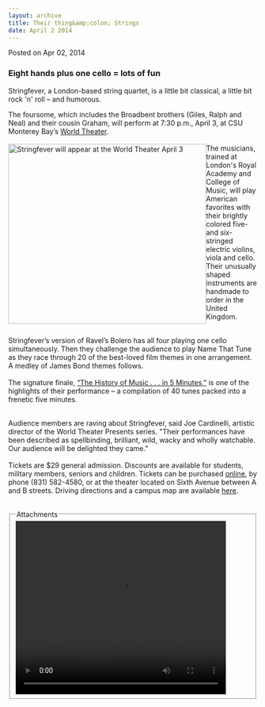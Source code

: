 ```yaml
---
layout: archive
title: Their thing&amp;colon; Strings
date: April 2 2014
---
```


<span class="date">Posted on Apr 02, 2014 </span>

<h3>Eight hands plus one cello = lots of fun</h3>
<p>Stringfever, a London-based string quartet, is a little bit
classical, a little bit rock &apos;n&apos; roll &#x2013; and humorous.&#xA0;</p>
<p>The foursome, which includes the Broadbent brothers (Giles,
Ralph and Neal) and their cousin Graham, will perform at 7:30 p.m.,
April 3, at CSU Monterey Bay&#x2019;s <a href="http://worldtheater.csumb.edu" rel="nofollow">World
Theater</a>.<br>
<br>
<img alt="Stringfever will appear at the World Theater April 3" src="http://news.csumb.edu/sites/default/files/65/attachments/news/images/stringfever_for_web.jpg" style="width:400px; height:363px; float:left">The musicians,
trained at London&apos;s Royal Academy and College of Music, will play
American favorites with their brightly colored five- and
six-stringed electric violins, viola and cello. Their unusually
shaped instruments are handmade to order in the United Kingdom.</img></br></br></p>
<p>Stringfever&#x2019;s version of Ravel&#x2019;s Bolero has all four playing one
cello simultaneously. Then they challenge the audience to play Name
That Tune as they race through 20 of the best-loved film themes in
one arrangement. A medley of James Bond themes follows.<br>
<br>
The signature finale, <a href="https://www.youtube.com/watch?v=SG6Ef-NQCi4" rel="nofollow">&#x201C;The
History of Music . . . in 5 Minutes,&#x201D;</a> is one of the highlights
of their performance &#x2013; a compilation of 40 tunes packed into a
frenetic five minutes.</br></br></p>
<p>Audience members are raving about Stringfever, said Joe
Cardinelli, artistic director of the World Theater Presents series.
&quot;Their performances have been described as spellbinding, brilliant,
wild, wacky and wholly watchable. Our audience will be delighted
they came.&quot;<br>
<br>
Tickets are $29 general admission. Discounts are available for
students, military members, seniors and children. Tickets can be
purchased <a href="http://worldtheater.csumb.edu" rel="nofollow">online</a>, by phone (831) 582-4580, or at the theater
located on Sixth Avenue between A and B streets. Driving directions
and a campus map are available <a href="http://csumb.edu/maps" rel="nofollow">here</a>.</br></br></p>
<fieldset class="fieldgroup group-attachments">
<legend>Attachments</legend>
<div class="field field-type-emvideo field-field-attach-video">
<div class="field-items">
<div class="field-item odd">
<div class="emvideo emvideo-video emvideo-youtube">
<div class="emfield-emvideo emfield-emvideo-youtube">
<div id="emvideo-youtube-flash-wrapper-1">
<!--<object type="application/x-shockwave-flash" height="350" width="425" data="http://www.youtube.com/v/H5MLNMgpywk&amp;rel=0&amp;enablejsapi=1&amp;playerapiid=ytplayer&amp;fs=1" id="emvideo-youtube-flash-1">
          <param name="movie" value="http://www.youtube.com/v/H5MLNMgpywk&amp;rel=0&amp;enablejsapi=1&amp;playerapiid=ytplayer&amp;fs=1" />
          <param name="allowScriptAccess" value="sameDomain"/>
          <param name="quality" value="best"/>
          <param name="allowFullScreen" value="true"/>
          <param name="bgcolor" value="#FFFFFF"/>
          <param name="scale" value="noScale"/>
          <param name="salign" value="TL"/>
          <param name="FlashVars" value="playerMode=embedded" />
          <param name="wmode" value="transparent" />
        </object>-->
<video controls="" width="425" height="350">
<source src="http://r13---sn-o097znez.googlevideo.com/videoplayback?initcwndbps=4431250&amp;key=yt5&amp;ip=198.189.249.65&amp;mt=1422317204&amp;signature=685D48512A50F64A87A40B0963BD7AE3E4910EAF.64F47AEC1FB6192DE388E3282D4AC76CFC615068&amp;ms=au&amp;source=youtube&amp;upn=l_Tpl3bSRcQ&amp;mv=m&amp;sparams=dur,id,initcwndbps,ip,ipbits,itag,mm,ms,mv,pl,ratebypass,source,upn,expire&amp;id=o-AGLs_2ufgRWoRgT1w3gBn0kuXNrflj92NHNKXeM2UuUU&amp;fexp=900718,907263,916104,923368,927622,929821,930676,936121,9406392,941004,943917,947225,948124,952302,952605,952901,955301,957103,957105,957201,959701&amp;pl=23&amp;ipbits=0&amp;mm=31&amp;dur=212.578&amp;itag=18&amp;ratebypass=yes&amp;expire=1422338881&amp;sver=3&amp;name=H5MLNMgpywk" type="video/mp4"/></video></div>
</div>
</div>
</div>
</div>
</div>
</fieldset>

